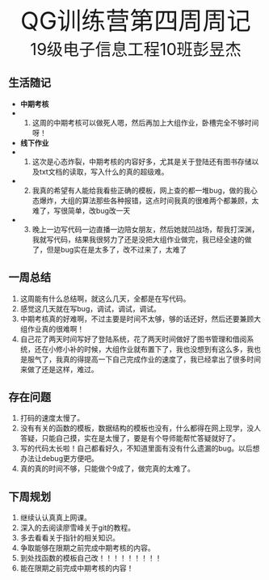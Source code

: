  <center><font size=7>QG训练营第四周周记</center></font>
 <center><font size=6>19级电子信息工程10班彭昱杰</center></font>

## 生活随记

* **中期考核** 
* 1. 这周的中期考核可以做死人嗯，然后再加上大组作业，卧槽完全不够时间呀！
* **线下作业** 
* 1. 这次是心态炸裂，中期考核的内容好多，尤其是关于登陆还有图书存储以及txt文档的读取，写入什么的真的超级难。
* 2. 我真的希望有人能给我看些正确的模板，网上查的都一堆bug，做的我心态爆炸，大组的算法那些各种报错，这点时间我真的很难两个都兼顾，太难了，写很简单，改bug改一天
* 3. 晚上一边写代码一边直播一边陪女朋友，然后她就凹战场，帮我打深渊，我就写代码，结果我很努力了还是没把大组作业做完，我已经全速的做了，但是bug实在是太多了，改不过来了，太难了

## 一周总结
1. 这周能有什么总结啊，就这么几天，全都是在写代码。
2. 感觉这几天就在写bug，调试，调试，调试。
3. 中期考核真的好难啊，不过主要是时间不太够，够的话还好，然后还要兼顾大组作业真的很难啊！
4. 自己花了两天时间写好了登陆系统，花了两天时间做好了图书管理和借阅系统，还在小修小补的时候，大组作业就布置下了，我也没想到有这么多，我也是服气了，我真的得提高一下自己完成作业的速度了，我已经拿出了很多时间来做了还是这样，难过。
## 存在问题
1. 打码的速度太慢了。
2. 没有有关的函数的模板，数据结构的模板也没有，什么都得在网上现学，没人答疑，只能自己摸，实在是太慢了，要是有个导师能帮忙答疑就好了。
3. 写的代码太长啦！自己都看好久，不知道里面有没有什么遗漏的bug。以后想办法让debug更方便吧。
4. 真的真的时间不够，只能做个9成了，做完真的太难了。
## 下周规划
1. 继续认认真真上网课。
2. 深入的去阅读廖雪峰关于git的教程。
3. 多去看看关于指针的相关知识。
4. 争取能够在限期之前完成中期考核的内容。
5. 到处找函数的模板自己改！！！！！！！！！
6. 能在限期之前完成中期考核的内容！
 